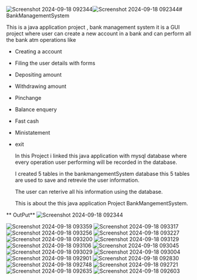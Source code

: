 ![Screenshot 2024-09-18 092344](https://github.com/user-attachments/assets/190dd7de-1296-4bac-8ee0-82d13ac5307c)![Screenshot 2024-09-18 092344](https://github.com/user-attachments/assets/7571ab63-9531-4bdf-bc9f-d46b7bf38d33)# BankManagementSystem

This is a java application project , bank management system it is a GUI project where user can create a new account in a bank and can perform all the bank atm operations like

* Creating a account
* Filing the user details with forms
* Depositing amount
* Withdrawing amount
* Pinchange
* Balance enquery
* Fast cash
* Ministatement
* exit

  In this Project i linked this java application with mysql database where every operation user performing will be recorded in the database.

  I created 5 tables in the bankmangementSystem database this 5 tables are used to save and retrevie the user information.

  The user can reterive all his information using the database.

  This is about the this java application Project BankMangementSystem.


** OutPut**
![Screenshot 2024-09-18 092344](https://github.com/user-attachments/assets/1a7f4bb4-830f-4aab-a0e5-ddec250a6158)

![Screenshot 2024-09-18 093359](https://github.com/user-attachments/assets/320edd74-07a3-439f-8dd4-ba09751f1560)
![Screenshot 2024-09-18 093317](https://github.com/user-attachments/assets/ee6d0ee0-c406-41ea-9d6c-c39914dee80d)
![Screenshot 2024-09-18 093256](https://github.com/user-attachments/assets/42f7c877-8337-48d8-b730-f5061c1f4da3)
![Screenshot 2024-09-18 093227](https://github.com/user-attachments/assets/200770df-b75a-482b-878b-0ce378f7f57f)
![Screenshot 2024-09-18 093200](https://github.com/user-attachments/assets/d9b6ed98-c59a-4ee7-8a9f-3ef27d1cc30a)
![Screenshot 2024-09-18 093129](https://github.com/user-attachments/assets/1969131b-4c4a-44b4-81bd-74ffa25b62f8)
![Screenshot 2024-09-18 093106](https://github.com/user-attachments/assets/c25f5492-5868-4d1c-b948-f92503b4fbf6)
![Screenshot 2024-09-18 093045](https://github.com/user-attachments/assets/51d0ba17-5445-4feb-bda5-fe98cef556f5)
![Screenshot 2024-09-18 093029](https://github.com/user-attachments/assets/6f172e64-08a1-47a7-b71d-966150d1574b)
![Screenshot 2024-09-18 093004](https://github.com/user-attachments/assets/540f53cf-5927-446c-b14f-349e61b835a2)
![Screenshot 2024-09-18 092901](https://github.com/user-attachments/assets/115054cb-e339-446c-b154-14ee2f0d79ad)
![Screenshot 2024-09-18 092830](https://github.com/user-attachments/assets/84fed0ae-5dc3-411d-9e3b-abde9e5cc59c)
![Screenshot 2024-09-18 092748](https://github.com/user-attachments/assets/50ec52b2-82b3-4fa5-b138-3c17be9f778e)
![Screenshot 2024-09-18 092721](https://github.com/user-attachments/assets/9a479e92-d222-413e-bd7a-d74d65c8f1e6)
![Screenshot 2024-09-18 092635](https://github.com/user-attachments/assets/8157f6e9-1c71-4904-99b5-b9675df7219e)
![Screenshot 2024-09-18 092603](https://github.com/user-attachments/assets/d29f2812-c471-4281-b675-02e8f7700f0e)



